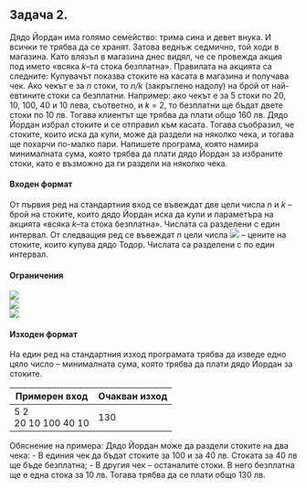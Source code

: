 
## Задача 2.
Дядо Йордан има голямо семейство: трима сина и девет внука. И всички те трябва да се хранят. Затова веднъж седмично, той ходи в магазина. Като влязъл в магазина днес видял, че се провежда акция под името «всяка *k*–та стока безплатна». Правилата на акцията са следните: Купувачът показва стоките на касата в магазина и получава чек. Ако чекът е за *n* стоки, то *n/k* (закръглено надолу) на брой от най-евтините стоки са безплатни. Например: ако чекът е за 5 стоки по 20, 10, 100, 40 и 10 лева, съответно, и *k* = 2, то безплатни ще бъдат двете стоки по 10 лв. Тогава клиентът ще трябва да плати общо 160 лв. Дядо Йордан избрал стоките и се отправил към касата. Тогава съобразил, че стоките, които иска да купи, може да раздели на няколко чека, и тогава ще похарчи по-малко пари. Напишете програма, която намира минималната сума, която трябва да плати дядо Йордан за избраните стоки, като е възможно да ги раздели на няколко чека.

#### Входен формат
От първия ред на стандартния вход се въвеждат две цели числа *n* и *k* – брой на стоките, които дядо Йордан иска да купи и параметъра на акцията «всяка *k*–та стока безплатна». Числата са разделени с един интервал. От следващия ред се въвеждат *n* цели числа <img src="https://latex.codecogs.com/svg.latex?\Large&space;a_i"> – цените на стоките, които купува дядо Тодор. Числата са разделени с по един интервал.

#### Ограничения
<img src="https://latex.codecogs.com/svg.latex?\Large&space;1\le{n}\le{100000}"><br>
<img src="https://latex.codecogs.com/svg.latex?\Large&space;2\le{k}\le{100}"><br>
<img src="https://latex.codecogs.com/svg.latex?\Large&space;1\le{a_i}\le{10000}">

#### Изходен формат
На един ред на стандартния изход програмата трябва да изведе едно цяло число – минималната сума, която трябва да плати дядо Йордан за стоките.

Примерен вход|Oчакван изход
-|-
5 2<br>20 10 100 40 10|130

Обяснение на примера: Дядо Йордан може да раздели стоките на два чека: - В единия чек да бъдат стоките за 100 и за 40 лв. Стоката за 40 лв ще бъде безплатна; - В другия чек – останалите стоки. В него безплатна ще е една стока за 10 лв. Тогава трябва да се плати общо 130 лв.

